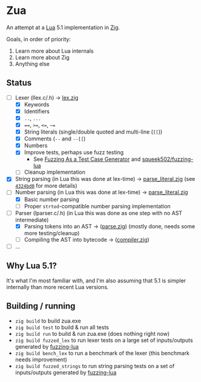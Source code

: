 Zua
===

An attempt at a [Lua](https://lua.org) 5.1 implementation in [Zig](https://ziglang.org).

Goals, in order of priority:
1. Learn more about Lua internals
2. Learn more about Zig
3. Anything else

## Status

- [ ] Lexer (llex.c/.h) -> [lex.zig](src/lex.zig)
  + [x] Keywords
  + [x] Identifiers
  + [x] `..`, `...`
  + [x] `==`, `>=`, `<=`, `~=`
  + [x] String literals (single/double quoted and multi-line (`[[`))
  + [x] Comments (`--` and `--[[`)
  + [x] Numbers
  + [x] Improve tests, perhaps use fuzz testing
    - See [Fuzzing As a Test Case Generator](https://www.ryanliptak.com/blog/fuzzing-as-test-case-generator/) and [squeek502/fuzzing-lua](https://github.com/squeek502/fuzzing-lua/)
  + [ ] Cleanup implementation
- [x] String parsing (in Lua this was done at lex-time) -> [parse_literal.zig](src/parse_literal.zig) (see [`4324bd0`](https://github.com/squeek502/zua/commit/5de41fdf71eaf2a0b235e5eb581072d5488a1c57) for more details)
- [ ] Number parsing (in Lua this was done at lex-time) -> [parse_literal.zig](src/parse_literal.zig)
  + [x] Basic number parsing
  + [ ] Proper `strtod`-compatible number parsing implementation
- [ ] Parser (lparser.c/.h) (in Lua this was done as one step with no AST intermediate)
  + [x] Parsing tokens into an AST -> ([parse.zig](src/parse.zig)) (mostly done, needs some more testing/cleanup)
  + [ ] Compiling the AST into bytecode -> ([compiler.zig](src/compiler.zig))
- [ ] ...

## Why Lua 5.1?

It's what I'm most familiar with, and I'm also assuming that 5.1 is simpler internally than more recent Lua versions.

## Building / running

- `zig build` to build zua.exe
- `zig build test` to build & run all tests
- `zig build run` to build & run zua.exe (does nothing right now)
- `zig build fuzzed_lex` to run lexer tests on a large set of inputs/outputs generated by [fuzzing-lua](https://github.com/squeek502/fuzzing-lua)
- `zig build bench_lex` to run a benchmark of the lexer (this benchmark needs improvement)
- `zig build fuzzed_strings` to run string parsing tests on a set of inputs/outputs generated by [fuzzing-lua](https://github.com/squeek502/fuzzing-lua)
